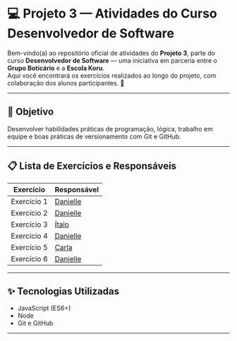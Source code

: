 # 💻 Projeto 3 — Atividades do Curso Desenvolvedor de Software

Bem-vindo(a) ao repositório oficial de atividades do **Projeto 3**, parte do curso **Desenvolvedor de Software** — uma iniciativa em parceria entre o **Grupo Boticário** e a **Escola Koru**.  
Aqui você encontrará os exercícios realizados ao longo do projeto, com colaboração dos alunos participantes. 🚀

---

## 🧠 Objetivo

Desenvolver habilidades práticas de programação, lógica, trabalho em equipe e boas práticas de versionamento com Git e GitHub.

---

## 📋 Lista de Exercícios e Responsáveis

| Exercício   | Responsável                                       |
|-------------|---------------------------------------------------|
| Exercício 1 | [Danielle](https://github.com/DanielleJeanine)   |
| Exercício 2 | [Danielle](https://github.com/DanielleJeanine)   |
| Exercício 3 | [Ítalo](https://github.com/Itajen)               |
| Exercício 4 | [Danielle](https://github.com/DanielleJeanine)   |
| Exercício 5 | [Carla](https://github.com/carlapw)              |
| Exercício 6 | [Danielle](https://github.com/DanielleJeanine)   |

---

## ✨ Tecnologias Utilizadas

- JavaScript (ES6+)
- Node
- Git e GitHub

---

